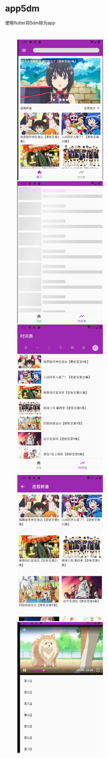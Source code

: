 # app5dm

使用flutter将5dm转为app

<br/>
   

   <figure class="third">
     <img width="280" src="screenshots/1.png"/>
    <img width="280" src="screenshots/2.png"/>
    <img width="280" src="screenshots/3.png"/>
</figure>
    <figure class="third">
         <img width="280" src="screenshots/4.png"/>
    <img width="280" src="screenshots/5.png"/>
</figure>

